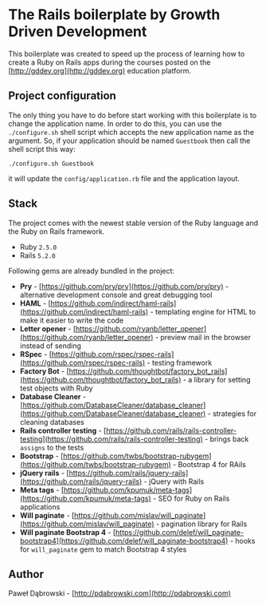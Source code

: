 # The Rails boilerplate by Growth Driven Development

This boilerplate was created to speed up the process of learning how to create a Ruby on Rails apps during the courses posted on the [http://gddev.org](http://gddev.org) education platform.

## Project configuration

The only thing you have to do before start working with this boilerplate is to change the application name. In order to do this, you can use the `./configure.sh` shell script which accepts the new application name as the argument. So, if your application should be named `Guestbook` then call the shell script this way:

```
./configure.sh Guestbook
```

it will update the `config/application.rb` file and the application layout.

## Stack

The project comes with the newest stable version of the Ruby language and the Ruby on Rails framework.

* Ruby `2.5.0`
* Rails `5.2.0`

Following gems are already bundled in the project:

* **Pry** - [https://github.com/pry/pry](https://github.com/pry/pry) - alternative development console and great debugging tool
* **HAML** - [https://github.com/indirect/haml-rails](https://github.com/indirect/haml-rails) - templating engine for HTML to make it easier to write the code
* **Letter opener** - [https://github.com/ryanb/letter_opener](https://github.com/ryanb/letter_opener) - preview mail in the browser instead of sending
* **RSpec** - [https://github.com/rspec/rspec-rails](https://github.com/rspec/rspec-rails) - testing framework
* **Factory Bot** - [https://github.com/thoughtbot/factory_bot_rails](https://github.com/thoughtbot/factory_bot_rails) - a library for setting test objects with Ruby
* **Database Cleaner** - [https://github.com/DatabaseCleaner/database_cleaner](https://github.com/DatabaseCleaner/database_cleaner) - strategies for cleaning databases
* **Rails controller testing** - [https://github.com/rails/rails-controller-testing](https://github.com/rails/rails-controller-testing) - brings back `assigns` to the tests
* **Bootstrap** - [https://github.com/twbs/bootstrap-rubygem](https://github.com/twbs/bootstrap-rubygem) - Bootstrap 4 for RAils
* **jQuery rails** - [https://github.com/rails/jquery-rails](https://github.com/rails/jquery-rails) - jQuery with Rails
* **Meta tags** - [https://github.com/kpumuk/meta-tags](https://github.com/kpumuk/meta-tags) - SEO for Ruby on Rails applications
* **Will paginate** - [https://github.com/mislav/will_paginate](https://github.com/mislav/will_paginate) - pagination library for Rails
* **Will paginate Bootstrap 4** - [https://github.com/delef/will_paginate-bootstrap4](https://github.com/delef/will_paginate-bootstrap4) - hooks for `will_paginate` gem to match Bootstrap 4 styles

## Author

Paweł Dąbrowski - [http://pdabrowski.com](http://pdabrowski.com)
